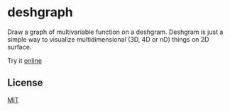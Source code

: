 # deshgraph
Draw a graph of multivariable function on a deshgram. Deshgram is just a simple way to visualize multidimensional (3D, 4D or nD) things on 2D surface.

Try it [online](http://deshgrammer.ru/deshgraph)

## License
[MIT](https://github.com/pi-kei/deshgraph/blob/master/LICENSE)
